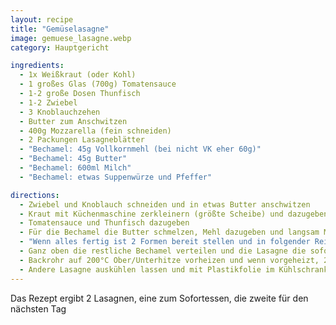 ```yaml
---
layout: recipe
title: "Gemüselasagne"
image: gemuese_lasagne.webp
category: Hauptgericht

ingredients:
  - 1x Weißkraut (oder Kohl)
  - 1 großes Glas (700g) Tomatensauce
  - 1-2 große Dosen Thunfisch
  - 1-2 Zwiebel
  - 3 Knoblauchzehen
  - Butter zum Anschwitzen
  - 400g Mozzarella (fein schneiden)
  - 2 Packungen Lasagneblätter
  - "Bechamel: 45g Vollkornmehl (bei nicht VK eher 60g)"
  - "Bechamel: 45g Butter"
  - "Bechamel: 600ml Milch"
  - "Bechamel: etwas Suppenwürze und Pfeffer"

directions:
  - Zwiebel und Knoblauch schneiden und in etwas Butter anschwitzen
  - Kraut mit Küchenmaschine zerkleinern (größte Scheibe) und dazugeben
  - Tomatensauce und Thunfisch dazugeben
  - Für die Bechamel die Butter schmelzen, Mehl dazugeben und langsam Milch dazugießen während ständig umgerührt wird
  - "Wenn alles fertig ist 2 Formen bereit stellen und in folgender Reihenfolge schlichten: unten Bechamel, Lasagneblätter, Tomatensauce, Mozzarella, Lasagneblätter, Bechamel, Tomatensauce, ..."
  - Ganz oben die restliche Bechamel verteilen und die Lasagne die sofort gegessen wird mit Alufolie bedecken (spiegelnde Seite nach oben)
  - Backrohr auf 200°C Ober/Unterhitze vorheizen und wenn vorgeheizt, 20min mit Alufolie ins Backrohr, dann Folie entfernen und nochmal 10min stellen
  - Andere Lasagne auskühlen lassen und mit Plastikfolie im Kühlschrank aufheben. Am Folgetag kann diese ohne Alufolie gleich für 30min ins Backrohr gegeben werden (weil sie oben flüssiger ist)
---
```


Das Rezept ergibt 2 Lasagnen, eine zum Sofortessen, die zweite für den nächsten Tag
